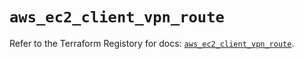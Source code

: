 # `aws_ec2_client_vpn_route`

Refer to the Terraform Registory for docs: [`aws_ec2_client_vpn_route`](https://www.terraform.io/docs/providers/aws/r/ec2_client_vpn_route).
